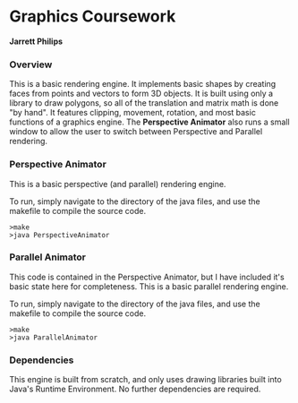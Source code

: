 # Graphics Coursework
**Jarrett Philips**

### Overview
This is a basic rendering engine. It implements basic shapes by creating faces from points and vectors to form 3D objects. It is built using only a library to draw polygons, so all of the translation and matrix math is done "by hand". It features clipping, movement, rotation, and most basic functions of a graphics engine. The **Perspective Animator** also runs a small window to allow the user to switch between Perspective and Parallel rendering. 

### Perspective Animator
This is a basic perspective (and parallel) rendering engine.

To run, simply navigate to the directory of the java files, and use the makefile to compile the source code.
~~~~ 
>make
>java PerspectiveAnimator
~~~~

### Parallel Animator
This code is contained in the Perspective Animator, but I have included it's basic state here for completeness. This is a basic parallel rendering engine. 

To run, simply navigate to the directory of the java files, and use the makefile to compile the source code.
~~~~ 
>make
>java ParallelAnimator
~~~~

### Dependencies
This engine is built from scratch, and only uses drawing libraries built into Java's Runtime Environment. No further dependencies are required.
